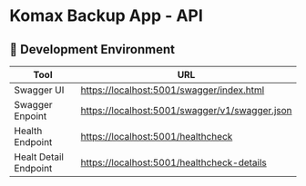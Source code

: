 # Komax Backup App - API

## 🔧 Development Environment

 Tool | URL
--- | --
 Swagger UI | <https://localhost:5001/swagger/index.html>
 Swagger Enpoint | <https://localhost:5001/swagger/v1/swagger.json>
 Health Endpoint | <https://localhost:5001/healthcheck>
 Healt Detail Endpoint | <https://localhost:5001/healthcheck-details>
